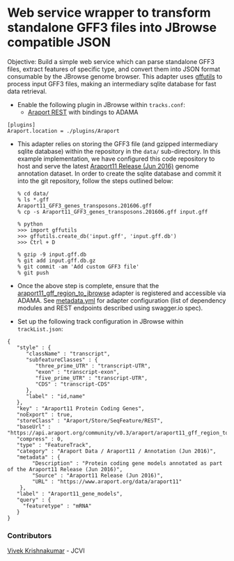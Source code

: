 Web service wrapper to transform standalone GFF3 files into JBrowse compatible JSON
=======

Objective: Build a simple web service which can parse standalone GFF3 files, extract features of specific type, and convert them into JSON format consumable by the JBrowse genome browser. This adapter uses [gffutils](http://pythonhosted.org/gffutils/contents.html) to process input GFF3 files, making an intermediary sqlite database for fast data retrieval.

* Enable the following plugin in JBrowse within `tracks.conf`:
  * [Araport REST](https://github.com/Arabidopsis-Information-Portal/jbrowse/blob/stable/plugins/Araport/js/Store/SeqFeature/REST) with bindings to ADAMA
```
[plugins]
Araport.location = ./plugins/Araport
```

* This adapter relies on storing the GFF3 file (and gzipped intermediary sqlite database) within the repository in the `data/` sub-directory. In this example implementation, we have configured this code repository to host and serve the latest [Araport11 Release (Jun 2016)](https://www.araport.org/data/araport11) genome annotation dataset. In order to create the sqlite database and commit it into the git repository, follow the steps outlined below:
  ```
  % cd data/
  % ls *.gff
  Araport11_GFF3_genes_transposons.201606.gff
  % cp -s Araport11_GFF3_genes_transposons.201606.gff input.gff

  % python
  >>> import gffutils
  >>> gffutils.create_db('input.gff', 'input.gff.db')
  >>> Ctrl + D

  % gzip -9 input.gff.db
  % git add input.gff.db.gz
  % git commit -am 'Add custom GFF3 file'
  % git push
  ```

* Once the above step is complete, ensure that the [araport11_gff_region_to_jbrowse](https://github.com/Arabidopsis-Information-Portal/jcvi-araport11-services/tree/master/services/araport11_gff_region_to_jbrowse) adapter is registered and accessible via ADAMA. See [metadata.yml](https://github.com/Arabidopsis-Information-Portal/jcvi-araport11-services/blob/master/services/araport11_gff_region_to_jbrowse/metadata.yml) for adapter configuration (list of dependency modules and REST endpoints described using swagger.io spec).

* Set up the following track configuration in JBrowse within `trackList.json`:
```
{
   "style" : {
      "className" : "transcript",
      "subfeatureClasses" : {
         "three_prime_UTR" : "transcript-UTR",
         "exon" : "transcript-exon",
         "five_prime_UTR" : "transcript-UTR",
         "CDS" : "transcript-CDS"
      },
      "label" : "id,name"
   },
   "key" : "Araport11 Protein Coding Genes",
   "noExport" : true,
   "storeClass" : "Araport/Store/SeqFeature/REST",
   "baseUrl" : "https://api.araport.org/community/v0.3/araport/araport11_gff_region_to_jbrowse_v0.1",
   "compress" : 0,
   "type" : "FeatureTrack",
   "category" : "Araport Data / Araport11 / Annotation (Jun 2016)",
   "metadata" : {
        "Description" : "Protein coding gene models annotated as part of the Araport11 Release (Jun 2016)",
        "Source" : "Araport11 Release (Jun 2016)",
        "URL" : "https://www.araport.org/data/araport11"
    },
   "label" : "Araport11_gene_models",
   "query" : {
     "featuretype" : "mRNA"
   }
}
```

### Contributors
[Vivek Krishnakumar](https://github.com/vivekkrish) - JCVI
